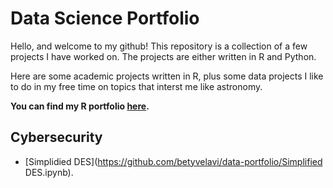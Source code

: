 # Data Science Portfolio

Hello, and welcome to my github! This repository is a collection of a few projects I have worked on. The projects are either written in R and Python. 

Here are some academic projects written in R, plus some data projects I like to do in my free time on topics that interst me like astronomy. 

**You can find my R portfolio [here](https://www.codecademy.com/pages/contribute-docs).** 

## Cybersecurity 

- [Simplidied DES](https://github.com/betyvelavi/data-portfolio/Simplified DES.ipynb).
